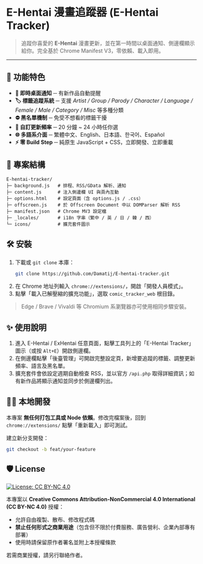 # E-Hentai 漫畫追蹤器 (E-Hentai Tracker)

> 追蹤你喜愛的 **E-Hentai** 漫畫更新，並在第一時間以桌面通知、側邊欄顯示給你。完全基於 Chrome Manifest V3，零依賴、載入即用。

---

## 🚀 功能特色

- **🔔 即時桌面通知** ─ 有新作品自動提醒
- **🏷️ 標籤追蹤系統** ─ 支援 *Artist / Group / Parody / Character / Language / Female / Male / Category / Misc* 等多種分類
- **⛔ 黑名單機制** ─ 免受不想看的標籤干擾
- **📅 自訂更新頻率** ─ 20 分鐘 ~ 24 小時任你選
- **🌐 多語系介面** ─ 繁體中文、English、日本語、한국어、Español
- **⚡ 零 Build Step** ─ 純原生 JavaScript + CSS，立即開發、立即重載

## 📂 專案結構
```text
E-hentai-tracker/
├─ background.js   # 排程、RSS/GData 解析、通知
├─ content.js      # 注入側邊欄 UI 與頁內互動
├─ options.html    # 設定頁面（含 options.js / .css）
├─ offscreen.js    # 於 Offscreen Document 中以 DOMParser 解析 RSS
├─ manifest.json   # Chrome MV3 設定檔
├─ _locales/       # i18n 字串（繁中 / 英 / 日 / 韓 / 西）
└─ icons/          # 擴充套件圖示
```

## 🛠️ 安裝

1. 下載或 `git clone` 本庫：
   ```bash
   git clone https://github.com/Damatij/E-hentai-tracker.git
   ```
2. 在 Chrome 地址列輸入 `chrome://extensions/`，開啟「開發人員模式」。
3. 點擊「載入已解壓縮的擴充功能」，選取 `comic_tracker_web` 根目錄。

> Edge / Brave / Vivaldi 等 Chromium 系瀏覽器亦可使用相同步驟安裝。

## ✨ 使用說明

1. 進入 E-Hentai / ExHentai 任意頁面，點擊工具列上的「E-Hentai Tracker」圖示（或按 `Alt+E`）開啟側邊欄。
2. 在側邊欄點擊「後臺管理」可開啟完整設定頁，新增要追蹤的標籤、調整更新頻率、語言及黑名單。
3. 擴充套件會依設定週期自動檢查 RSS，並以官方 `/api.php` 取得詳細資訊；如有新作品將顯示通知並同步於側邊欄列出。

## 🧑‍💻 本地開發

本專案 **無任何打包工具或 Node 依賴**。修改完檔案後，回到 `chrome://extensions/` 點擊「重新載入」即可測試。

建立新分支開發：
```bash
git checkout -b feat/your-feature
```

## 🛡️ License

[![License: CC BY-NC 4.0](https://img.shields.io/badge/License-CC%20BY--NC%204.0-lightgrey.svg)](https://creativecommons.org/licenses/by-nc/4.0/)

本專案以 **Creative Commons Attribution-NonCommercial 4.0 International (CC BY-NC 4.0)** 授權：

- 允許自由複製、散布、修改程式碼
- **禁止任何形式之商業用途**（包含但不限於付費服務、廣告營利、企業內部專有部署）
- 使用時請保留原作者署名並附上本授權條款

若需商業授權，請另行聯絡作者。
